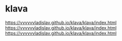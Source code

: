 # klava
https://vvvvvvladislav.github.io/klava/klava/index.html
https://vvvvvvladislav.github.io/klava/klava/index.html
https://vvvvvvladislav.github.io/klava/klava/index.html
